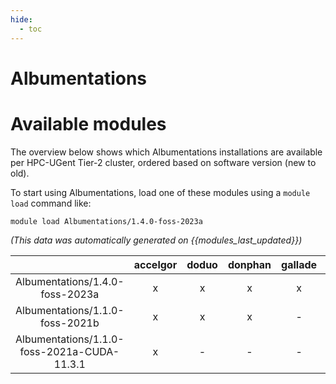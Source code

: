 ```yaml
---
hide:
  - toc
---
```


Albumentations
==============

# Available modules


The overview below shows which Albumentations installations are available per HPC-UGent Tier-2 cluster, ordered based on software version (new to old).

To start using Albumentations, load one of these modules using a `module load` command like:

```shell
module load Albumentations/1.4.0-foss-2023a
```

*(This data was automatically generated on {{modules_last_updated}})*  

| |accelgor|doduo|donphan|gallade|joltik|shinx|skitty|
| :---: | :---: | :---: | :---: | :---: | :---: | :---: | :---: |
|Albumentations/1.4.0-foss-2023a|x|x|x|x|x|x|x|
|Albumentations/1.1.0-foss-2021b|x|x|x|-|x|-|-|
|Albumentations/1.1.0-foss-2021a-CUDA-11.3.1|x|-|-|-|x|-|-|
